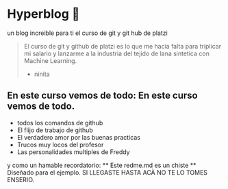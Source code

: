 # Hyperblog  💚
un blog increible para ti el curso de git y git hub de platzi 
 > El curso de git y github de platzi es lo que me hacia falta para triplicar mi salario y lanzarme a la industria del tejido  de lana sintetica con Machine Learning.
 >- ninita
 
 ## En este curso vemos de todo: En este curso vemos de todo.
 - todos los comandos de github
 - El flijo de trabajo de github
 - El verdadero amor por las buenas practicas 
 - Trucos muy locos del profesor 
 - Las personalidades multiples de Freddy
 
 y como un hamable recordatorio: ** Este redme.md es un chiste ** Diseñado para el ejemplo. SI LLEGASTE HASTA ACÀ NO TE LO TOMES ENSERIO.
 
 